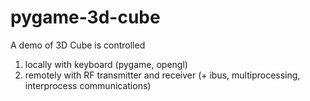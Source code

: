 # pygame-3d-cube
A demo of 3D Cube is controlled 
1. locally with keyboard (pygame, opengl)
2. remotely with RF transmitter and receiver (+ ibus, multiprocessing, interprocess communications)
